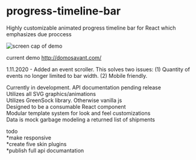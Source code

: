 # progress-timeline-bar

Highly customizable animated progress timeline bar for React which emphasizes due proccess

![screen cap of demo](https://raw.githubusercontent.com/domotang/progress-timeline-bar/master/ptb.jpg)

current demo
http://domosavant.com/

1.11.2020 - Added an event scroller. This solves two issues: (1) Quantity of events no longer limited to bar width. (2) Mobile friendly.

Currently in development. API documentation pending release\
Utilizes all SVG graphics/animations\
Utilizes GreenSock library. Otherwise vanilla js\
Designed to be a consumable React component\
Modular template system for look and feel customizations\
Data is mock garbage modeling a returned list of shipments

todo\
*make responsive\
*create five skin plugins\
\*publish full api documantation
